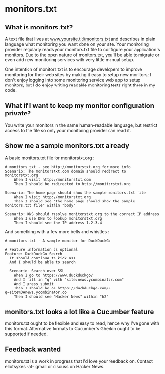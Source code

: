 # monitors.txt

## What is monitors.txt?
A text file that lives at www.yoursite.tld/monitors.txt and describes in plain language what monitoring you want done on your site.
Your monitoring provider regularly reads your monitors.txt file to configure your application's monitors. Due to the open nature of monitors.txt,
you'll be able to migrate or even add new monitoring services with very little manual setup.

One intention of monitors.txt is to encourage developers to improve monitoring for their web sites by making it easy to setup new monitors;
I don't enjoy logging into some monitoring service web app to setup monitors, but I do enjoy writing readable monitoring tests right there in my code.

## What if I want to keep my monitor configuration private?
You write your monitors in the same human-readable language, but restrict access to the file so only your monitoring provider can read it.

## Show me a sample monitors.txt already

A basic monitors.txt file for monitorstxt.org :

	# monitors.txt - see http://monitorstxt.org for more info
	Scenario: The monitorstxt.com domain should redirect to monitorstxt.org
		When I visit http://monitorstxt.com
		Then I should be redirected to http://monitorstxt.org

	Scenario: The home page should show the sample monitors.txt file
		When I visit http://monitorstxt.org
		Then I should see "The home page should show the sample monitors.txt file" within "body"

	Scenario: DNS should resolve monitorstxt.org to the correct IP address
		When I use DNS to lookup monitorstxt.org
		Then I should see the IP address 1.2.3.4
		
And something with a few more bells and whistles :

	# monitors.txt - A sample monitor for DuckDuckGo
	
	# Feature information is optional
	Feature: DuckDuckGo Search
	  It should continue to kick ass
	  And I should be able to search

	  Scenario: Search over SSL
	    When I go to https://www.duckduckgo/
	    And I fill in "q" with "site:news.ycombinator.com"
	    And I press submit
		Then I should be on https://duckduckgo.com/?q=site%3Anews.ycombinator.co    
		Then I should see "Hacker News" within "h2"

## monitors.txt looks a lot like a Cucumber feature
monitors.txt ought to be flexible and easy to read, hence why I've gone with this format. Alternative formats to Cucumber's Gherkin ought to be supported if needed.

## Feedback wanted
monitors.txt is a work in progress that I'd love your feedback on. Contact eliotsykes -at- gmail or discuss on Hacker News.
